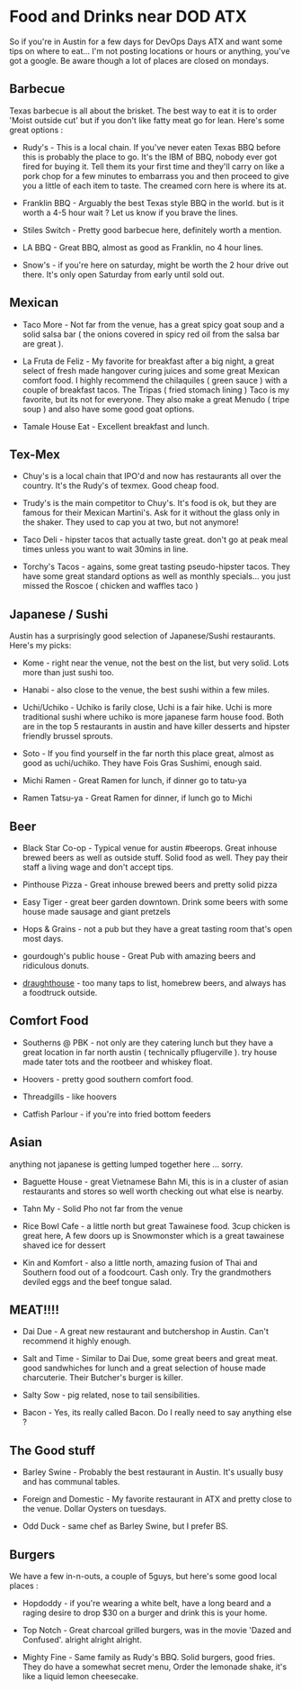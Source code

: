 Food and Drinks near DOD ATX
============================

So if you're in Austin for a few days for DevOps Days ATX and want some tips on where to eat...  I'm not posting locations or hours or anything,  you've got a google.   Be aware though a lot of places are closed on mondays.

Barbecue
--------

Texas barbecue is all about the brisket.  The best way to eat it is to order 'Moist outside cut' but if you don't like fatty meat go for lean.  Here's some great options :

* Rudy's -  This is a local chain.  If you've never eaten Texas BBQ before this is probably the place to go.  It's the IBM of BBQ,  nobody ever got fired for buying it.   Tell them its your first time and they'll carry on like a pork chop for a few minutes to embarrass you and then proceed to give you a little of each item to taste.   The creamed corn here is where its at.

* Franklin BBQ - Arguably the best Texas style BBQ in the world.  but is it worth a 4-5 hour wait ?  Let us know if you brave the lines.

* Stiles Switch - Pretty good barbecue here, definitely worth a mention.

* LA BBQ - Great BBQ,  almost as good as Franklin,  no 4 hour lines.

* Snow's - if you're here on saturday, might be worth the 2 hour drive out there.  It's only open Saturday from early until sold out.  

Mexican
-------

* Taco More - Not far from the venue,  has a great spicy goat soup and a solid salsa bar ( the onions covered in spicy red oil from the salsa bar are great ).

* La Fruta de Feliz - My favorite for breakfast after a big night,  a great select of fresh made hangover curing juices and some great Mexican comfort food.  I highly recommend the chilaquiles ( green sauce ) with a couple of breakfast tacos.  The Tripas ( fried stomach lining ) Taco is my favorite, but its not for everyone.  They also make a great Menudo ( tripe soup ) and also have some good goat options.

* Tamale House Eat - Excellent breakfast and lunch.

Tex-Mex
-------

* Chuy's is a local chain that IPO'd and now has restaurants all over the country.   It's the Rudy's of texmex.  Good cheap food.

* Trudy's is the main competitor to Chuy's. It's food is ok, but they are famous for their Mexican Martini's. Ask for it without the glass only in the shaker. They used to cap you at two, but not anymore!

* Taco Deli - hipster tacos that actually taste great.   don't go at peak meal times unless you want to wait 30mins in line.

* Torchy's Tacos - agains, some great tasting pseudo-hipster tacos.  They have some great standard options as well as monthly specials... you just missed the Roscoe ( chicken and waffles taco )

Japanese / Sushi
----------------

Austin has a surprisingly good selection of Japanese/Sushi restaurants.  Here's my picks:

* Kome -  right near the venue,  not the best on the list, but very solid.  Lots more than just sushi too.

* Hanabi - also close to the venue,  the best sushi within a few miles.

* Uchi/Uchiko - Uchiko is farily close,  Uchi is a fair hike.   Uchi is more traditional sushi where uchiko is more japanese farm house food.  Both are in the top 5 restaurants in austin and have killer desserts and hipster friendly brussel sprouts.

* Soto - If you find yourself in the far north this place great,  almost as good as uchi/uchiko.  They have Fois Gras Sushimi, enough said.

* Michi Ramen - Great Ramen for lunch,  if dinner go to tatu-ya

* Ramen Tatsu-ya - Great Ramen for dinner,  if lunch go to Michi


Beer
----

* Black Star Co-op -   Typical venue for austin #beerops.   Great inhouse brewed beers as well as outside stuff.  Solid food as well.  They pay their staff a living wage and don't accept tips.  

* Pinthouse Pizza - Great inhouse brewed beers and pretty solid pizza

* Easy Tiger - great beer garden downtown.  Drink some beers with some house made sausage and giant pretzels

* Hops & Grains - not a pub but they have a great tasting room that's open most days.

* gourdough's public house - Great Pub with amazing beers and ridiculous donuts.

* [draughthouse](http://draughthouse.com) - too many taps to list, homebrew beers, and always has a foodtruck outside.

Comfort Food
------------

* Southerns @ PBK - not only are they catering lunch but they have a great location in far north austin ( technically pflugerville ).  try house made tater tots and the rootbeer and whiskey float.

* Hoovers - pretty good southern comfort food.   

* Threadgills - like hoovers

* Catfish Parlour - if you're into fried bottom feeders

Asian
-----

anything not japanese is getting lumped together here ... sorry.

* Baguette House - great Vietnamese Bahn Mi,  this is in a cluster of asian restaurants and stores so well worth checking out what else is nearby.

* Tahn My - Solid Pho not far from the venue

* Rice Bowl Cafe - a little north but great Tawainese food.  3cup chicken is great here,  A few doors up is Snowmonster which is a great tawainese shaved ice for dessert

* Kin and Komfort - also a little north,  amazing fusion of Thai and Southern food out of a foodcourt.  Cash only.   Try the grandmothers deviled eggs and the beef tongue salad.

MEAT!!!!
--------

* Dai Due -  A great new restaurant and butchershop in Austin.   Can't recommend it highly enough.

* Salt and Time - Similar to Dai Due,  some great beers and great meat.  good sandwhiches for lunch and a great selection of house made charcuterie.  Their Butcher's burger is killer.

* Salty Sow - pig related, nose to tail sensibilities.

* Bacon - Yes, its really called Bacon.  Do I really need to say anything else ?

The Good stuff
--------------

* Barley Swine -  Probably the best restaurant in Austin.  It's usually busy and has communal tables.  

* Foreign and Domestic - My favorite restaurant in ATX and pretty close to the venue.  Dollar Oysters on tuesdays.

* Odd Duck - same chef as Barley Swine,  but I prefer BS.

Burgers
-------

We have a few in-n-outs, a couple of 5guys,  but here's some good local places :

* Hopdoddy - if you're wearing a white belt, have a long beard and a raging desire to drop $30 on a burger and drink this is your home.

* Top Notch - Great charcoal grilled burgers,  was in the movie 'Dazed and Confused'.  alright alright alright.

* Mighty Fine - Same family as Rudy's BBQ.  Solid burgers, good fries.   They do have a somewhat secret menu,  Order the lemonade shake,  it's like a liquid lemon cheesecake.
